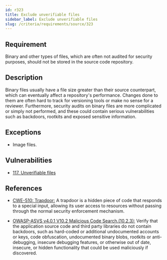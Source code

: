 ```yaml
---
id: r323
title: Exclude unverifiable files
sidebar_label: Exclude unverifiable files
slug: /criteria/requirements/source/323
---
```


## Requirement

Binary and other types of files,
which are often not audited for security purposes,
should not be stored in the source code repository.

## Description

Binary files usually
have a file size greater than their source counterpart,
which can eventually affect a repository's performance.
Changes done to them
are often hard to track for versioning tools
or make no sense for a reviewer.
Furthermore,
security audits on binary files
are more complicated or simply not performed,
and these could contain serious vulnerabilities
such as backdoors, rootkits
and exposed sensitive information.

## Exceptions

- Image files.

## Vulnerabilities

- [117. Unverifiable files](/criteria/vulnerabilities/117)

## References

- [CWE-510: Trapdoor:](https://cwe.mitre.org/data/definitions/510.html)
A trapdoor is a hidden piece of code
that responds to a special input,
allowing its user access to resources
without passing through
the normal security enforcement mechanism.

- [OWASP-ASVS v4.0.1 V10.2 Malicious Code Search.(10.2.3):](https://owasp.org/www-pdf-archive/OWASP_Application_Security_Verification_Standard_4.0-en.pdf)
Verify that the application source code
and third party libraries do not contain backdoors,
such as hard-coded
or additional undocumented accounts or keys,
code obfuscation, undocumented binary blobs,
rootkits or anti-debugging,
insecure debugging features,
or otherwise out of date, insecure,
or hidden functionality
that could be used maliciously if discovered.
